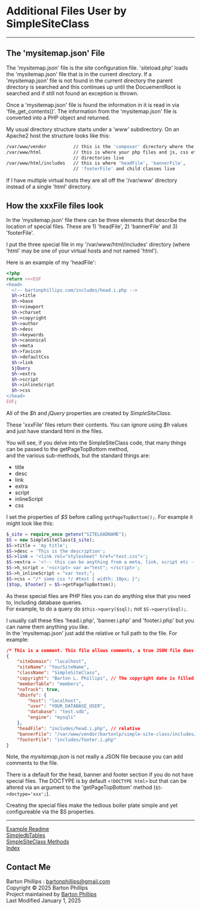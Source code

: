 # Additional Files User by SimpleSiteClass

---

## The 'mysitemap.json' File

The 'mysitemap.json' file is the site configuration file. 'siteload.php' loads the 'mysitemap.json' file that is in the current directory. 
If a 'mysitemap.json' file is not found in the current directory the parent directory is searched and this continues up
 until the DocuementRoot is searched and if still not found an exception is thrown.

Once a 'mysitemap.json' file is found the information in it is read in via 'file_get_contents()'. 
The information from the 'mysitemap.json' file is converted into a PHP object and returned.

My usual directory structure starts under a 'www' subdirectory. On an Apache2 host the structure looks like this:

```bash
/var/www/vendor          // this is the 'composer' directory where the 'bartonlp/site-class' resides
/var/www/html            // this is where your php files and js, css etc. 
                         // directories live
/var/www/html/includes   // this is where 'headFile', 'bannerFile', 
                         // 'footerFile' and child classes live
```

If I have multiple virtual hosts they are all off the '/var/www' directory instead of a single 'html' directory.

## How the xxxFile files look

In the 'mysitemap.json' file there can be three elements that describe the location of special files. 
These are 1) 'headFile', 2) 'bannerFile' and 3) 'footerFile'.

I put the three special file in my '/var/www/html/includes' directory (where 'html' may be one of your virtual hosts 
and not named 'html'). 

Here is an example of my 'headFile':

```php
<?php
return <<<EOF
<head>
  <!-- bartonphillips.com/includes/head.i.php -->
  $h->title
  $h->base
  $h->viewport
  $h->charset
  $h->copyright
  $h->author
  $h->desc
  $h->keywords
  $h->canonical
  $h->meta
  $h->favicon
  $h->defaultCss
  $h->link
  $jQuery
  $h->extra
  $h->script
  $h->inlineScript
  $h->css
</head>
EOF;
```

All of the *$h* and *jQuery* properties are created by _SimpleSiteClass_.

These 'xxxFile' files return their contents. You can ignore using *$h* values and just have standard html in the files.

You will see, if you delve into the SimpleSiteClass code, that many things can be passed to the getPageTopBottom method,  
and the various sub-methods, but the standard things are:

* title
* desc
* link
* extra
* script
* inlineScript
* css

I set the properties of *$S* before calling `getPageTopBottom();`.
For example it might look like this:

```php
$_site = require_once getenv("SITELOADNAME");
$S = new SimpleSiteClass($_site);
$S->title = 'my title';
$S->desc = 'This is the description';
$S->link = '<link rel="stylesheet" href="test.css">';
$S->extra = '<!-- this can be anything from a meta, link, script etc -->';
$S->h_script = '<script> var a="test"; </script>';
$S->h_inlineScript = "var test;";
$S->css = "/* some css */ #test { width: 10px; }";
[$top, $footer] = $S->getPageTopBottom();
```

As these special files are PHP files you can do anything else that you need to, including database queries.   
For example, to do a query do `$this->query($sql);` not `$S->query($sql);`.   

I usually call these files 'head.i.php', 'banner.i.php' and 'footer.i.php' but you can name them anything you like.   
In the 'mysitemap.json' just add the relative or full path to the file. For example:

```json
/* This is a comment. This file allows comments, a true JSON file does not */
{
    "siteDomain": "localhost",
    "siteName": "YourSiteName",
    "className": "SimpleSiteClass",
    "copyright": "Barton L. Phillips", // The copyright date is filled in by SimpleSiteClass.
    "memberTable": "members",
    "noTrack": true,
    "dbinfo": {
        "host": "localhost",
        "user": "YOUR_DATABASE_USER",
        "database": "test.sdb",
        "engine": "mysqli"
    },
    "headFile": "includes/head.i.php", // relative
    "bannerFile": "/var/www/vendor/bartonlp/simple-site-class/includes/banner.i.php", // full path
    "footerFile": "includes/footer.i.php"
}
```

Note, the *mysitemap.json* is not really a JSON file because you can add comments to the file.

There is a default for the head, banner and footer section if you do not have special files.
The DOCTYPE is by default `<!DOCTYPE html>` but that can be altered via an argument to the 'getPageTopBottom' method (`$S->doctype='xxx';`).

Creating the special files make the tedious boiler plate simple and yet configureable via the $S properties.

---

[Example Readme](examplereadme.html)  
[SimpledbTables](dbTables.html)  
[SimpleSiteClass Methods](siteclass.html)  
[Index](index.html)

## Contact Me

Barton Phillips : [bartonphillips@gmail.com](mailto://bartonphillips@gmail.com)  
Copyright &copy; 2025 Barton Phillips  
Project maintained by [Barton Phillips](https://github.com/bartonlp)   
Last Modified January 1, 2025
